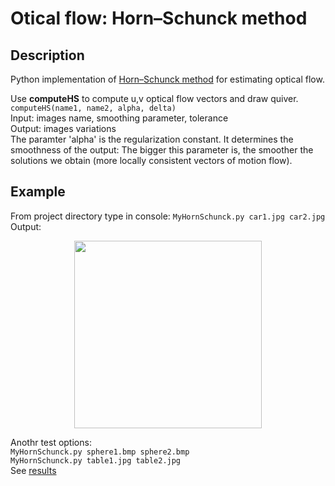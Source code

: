 # Otical flow: Horn–Schunck method

## Description
Python implementation of [Horn–Schunck method](https://en.wikipedia.org/wiki/Horn%E2%80%93Schunck_method) for estimating optical flow. <br />

Use **computeHS** to compute u,v optical flow vectors and draw quiver. <br />
`computeHS(name1, name2, alpha, delta)` <br />
Input: images name, smoothing parameter, tolerance <br />
Output: images variations <br />
The paramter 'alpha' is the regularization constant. It determines the smoothness of the output: The bigger
this parameter is, the smoother the solutions we obtain (more locally consistent vectors of motion flow).


## Example
From project directory type in console: `MyHornSchunck.py car1.jpg car2.jpg` <br />
Output: <br />
<p align="center">
  <img width="300" height="300" src="https://github.com/lmiz100/Otical-flow-Horn-Schunck-method/blob/master/results/car%20res.png?raw=true">
</p>

Anothr test options: <br />
`MyHornSchunck.py sphere1.bmp sphere2.bmp`  <br />
`MyHornSchunck.py table1.jpg table2.jpg` <br />
See [results](https://github.com/lmiz100/Otical-flow-Horn-Schunck-method/tree/master/results)
